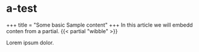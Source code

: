 # a-test

+++
title = "Some basic Sample content"
+++
In this article we will embedd conten from a partial.
{{< partial "wibble" >}}

Lorem ipsum dolor.
